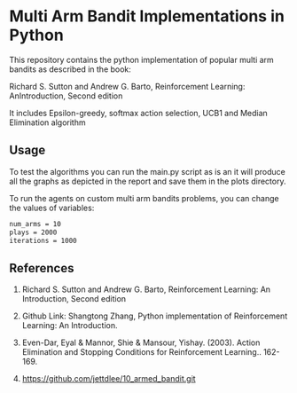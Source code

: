 # Multi Arm Bandit Implementations in Python

This repository contains the python implementation of popular multi arm bandits as described in the book:

Richard S. Sutton and Andrew G. Barto, Reinforcement Learning:  AnIntroduction, Second edition

It includes Epsilon-greedy, softmax action selection, UCB1 and Median Elimination algorithm

## Usage

To test the algorithms you can run the main.py script as is an it will produce all the graphs as depicted in the report and save them in the plots directory.

To run the agents on custom multi arm bandits problems, you can change the values of variables:

```bash
num_arms = 10
plays = 2000
iterations = 1000
```
## References

1. Richard S. Sutton and Andrew G. Barto, Reinforcement Learning: An Introduction, Second edition
         
2. Github Link: Shangtong Zhang, Python implementation of Reinforcement Learning: An Introduction.

3. Even-Dar, Eyal \& Mannor, Shie \& Mansour, Yishay. (2003). Action Elimination and Stopping Conditions for Reinforcement Learning.. 162-169. 

4. https://github.com/jettdlee/10_armed_bandit.git
